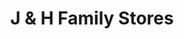 ---
title: "J & H Family Stores"
url: /howard-city/j-und-h-family-stores-edgar-road/
shop: Lebensmittel
---